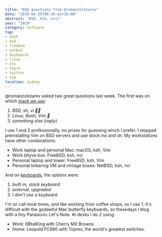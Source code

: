 ```yaml
---
title: "BSD questions from @romanzolotarev"
date: "2019-04-29T08:30:42+10:00"
abstract: "BSD, ksh, nvi!"
year: "2019"
category: Software
tag:
- bash
- bsd
- freebsd
- netbsd
- keyboards
- linux
- nvi
- topre
- twitter
- vim
location: Sydney
---
```

@romanzolotarev asked two great questions last week. The first was on which [stack we use](https://twitter.com/romanzolotarev/status/1121109695014502400)\:

1. *BSD, sh, vi 🐡😈*   
2. *Linux, Bash, Vim 🐧*    
3. *something else (reply)*

I use 1 and 2 professionally, no prizes for guessing which I prefer. I stopped preinstalling Vim on BSD servers and use stock nvi and sh. My workstations have other combinations:

* Work laptop and personal Mac: macOS, ksh, Vim
* Work bhyve box: FreeBSD, ksh, nvi
* Personal laptop and tower: FreeBSD, ksh, Vim
* Personal tinkering VM and vintage boxes: NetBSD, ksh, nvi

And on [keyboards](https://twitter.com/romanzolotarev/status/1122012194202365952), the options were:

1. *built-in, stock keyboard*   
2. *external, upgraded*   
3. *I don't use a keyboard*

I'm on call most times, and like working from coffee shops, so I use 1. It's difficult with the godawful Mac butterfly keyboards, so thesedays I blog with a tiny Panasonic Let's Note. At desks I do 2 using:

* Work: KBtalKing with Cherry MX Browns
* Home: Leopold FC660 with Topres, the world's greatest switches.

